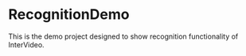 # RecognitionDemo

This is the demo project designed to show recognition functionality of InterVideo.
